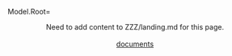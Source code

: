 

Model.Root=<p align="center">Need to add content to ZZZ/landing.md for this page. <br><br><a href="/index.php?action=list&file=">documents</a>
